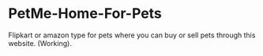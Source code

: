 # PetMe-Home-For-Pets
Flipkart or amazon type for pets where you can buy or sell pets through this website. (Working).
